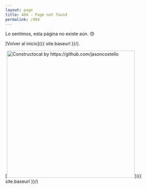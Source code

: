 ```yaml
---
layout: page
title: 404 - Page not found
permalink: /404
---
```


Lo sentimos, esta página no existe aún. 😓 

[Volver al inicio]({{ site.baseurl }}/).

[<img src="{{ site.baseurl }}/images/404.jpg" alt="Constructocat by https://github.com/jasoncostello" style="width: 400px;"/>]({{ site.baseurl }}/)
